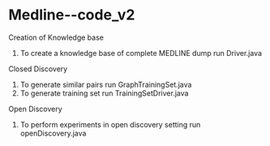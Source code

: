# Medline--code_v2
Creation of Knowledge base
1) To create a knowledge base of complete MEDLINE dump run Driver.java

Closed Discovery
1) To generate similar pairs run GraphTrainingSet.java
2) To generate training set run TrainingSetDriver.java

Open Discovery
1) To perform experiments in open discovery setting run openDiscovery.java
